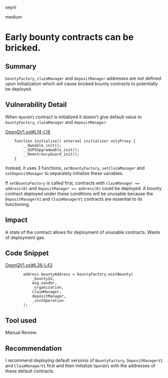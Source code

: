 seyni

medium

# Early bounty contracts can be bricked.

## Summary
`bountyFactory`, `claimManager` and `depositManager` addresses are not defined upon initialization which will cause bricked bounty contracts to potentially be deployed.

## Vulnerability Detail
When `OpenQV1` contract is initialized it doesn't give default value to `bountyFactory`, `claimManager` and `depositManager`:

[OpenQV1.sol#L14-L18](https://github.com/sherlock-audit/2023-02-openq/blob/main/contracts/OpenQ/Implementations/OpenQV1.sol#L14-L18)
```solidity
    function initialize() external initializer onlyProxy {
        __Ownable_init();
        __UUPSUpgradeable_init();
        __ReentrancyGuard_init();
    }
```

Instead, it uses 3 functions, `setBountyFactory`, `setClaimManager` and `setDepositManager` to separately initialize these variables.

If `setBountyFactory` is called first, contracts with `claimManager == address(0)` and `depositManager == address(0)` could be deployed.
A bounty contract deployed under these conditions will be unusable because the `DepositManagerV1` and `ClaimManagerV1` contracts are essential to its functioning.

## Impact

A state of the contract allows for deployment of unusable contracts. Waste of deployment gas.

## Code Snippet

[OpenQV1.sol#L36-L43](https://github.com/sherlock-audit/2023-02-openq/blob/main/contracts/OpenQ/Implementations/OpenQV1.sol#L36-L43)
```solidity
        address bountyAddress = bountyFactory.mintBounty(
            _bountyId,
            msg.sender,
            _organization,
            claimManager,
            depositManager,
            _initOperation
        );
```

## Tool used

Manual Review

## Recommendation
I recommend deploying default versions of `BountyFactory`, `DepositManagerV1` and `ClaimManagerV1` first and then initialize `OpenQV1` with the addresses of these default contracts.